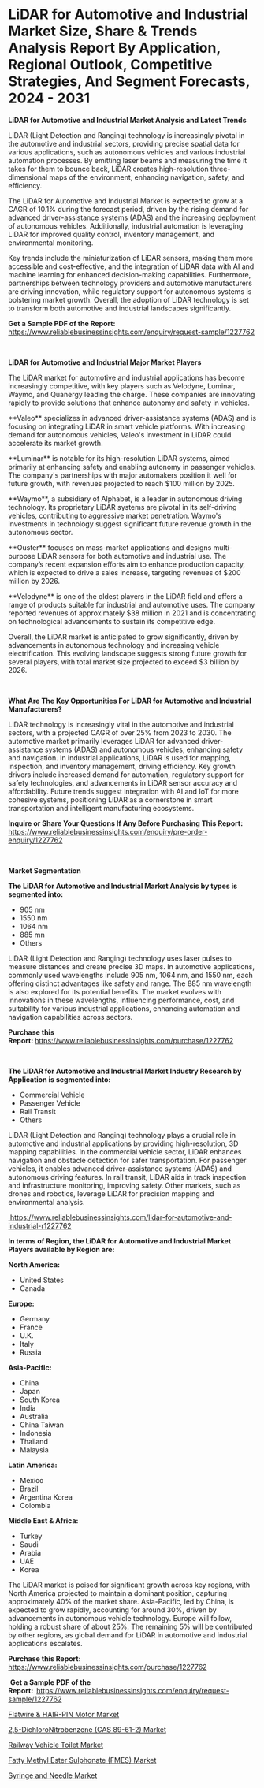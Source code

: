 <p><h1>LiDAR for Automotive and Industrial Market Size, Share & Trends Analysis Report By Application, Regional Outlook, Competitive Strategies, And Segment Forecasts, 2024 - 2031</h1></p><p><strong>LiDAR for Automotive and Industrial Market Analysis and Latest Trends</strong></p>
<p><p>LiDAR (Light Detection and Ranging) technology is increasingly pivotal in the automotive and industrial sectors, providing precise spatial data for various applications, such as autonomous vehicles and various industrial automation processes. By emitting laser beams and measuring the time it takes for them to bounce back, LiDAR creates high-resolution three-dimensional maps of the environment, enhancing navigation, safety, and efficiency.</p><p>The LiDAR for Automotive and Industrial Market is expected to grow at a CAGR of 10.1% during the forecast period, driven by the rising demand for advanced driver-assistance systems (ADAS) and the increasing deployment of autonomous vehicles. Additionally, industrial automation is leveraging LiDAR for improved quality control, inventory management, and environmental monitoring.</p><p>Key trends include the miniaturization of LiDAR sensors, making them more accessible and cost-effective, and the integration of LiDAR data with AI and machine learning for enhanced decision-making capabilities. Furthermore, partnerships between technology providers and automotive manufacturers are driving innovation, while regulatory support for autonomous systems is bolstering market growth. Overall, the adoption of LiDAR technology is set to transform both automotive and industrial landscapes significantly.</p></p>
<p><strong>Get a Sample PDF of the Report:&nbsp;</strong> <a href="https://www.reliablebusinessinsights.com/enquiry/request-sample/1227762?utm_campaign=39&utm_medium=2&utm_source=Github&utm_content=ia&utm_term=04112024&utm_id=lidar-for-automotive-and-industrial">https://www.reliablebusinessinsights.com/enquiry/request-sample/1227762</a></p>
<p>&nbsp;</p>
<p><strong>LiDAR for Automotive and Industrial Major Market Players</strong></p>
<p><p>The LiDAR market for automotive and industrial applications has become increasingly competitive, with key players such as Velodyne, Luminar, Waymo, and Quanergy leading the charge. These companies are innovating rapidly to provide solutions that enhance autonomy and safety in vehicles.</p><p>**Valeo** specializes in advanced driver-assistance systems (ADAS) and is focusing on integrating LiDAR in smart vehicle platforms. With increasing demand for autonomous vehicles, Valeo's investment in LiDAR could accelerate its market growth.</p><p>**Luminar** is notable for its high-resolution LiDAR systems, aimed primarily at enhancing safety and enabling autonomy in passenger vehicles. The company's partnerships with major automakers position it well for future growth, with revenues projected to reach $100 million by 2025.</p><p>**Waymo**, a subsidiary of Alphabet, is a leader in autonomous driving technology. Its proprietary LiDAR systems are pivotal in its self-driving vehicles, contributing to aggressive market penetration. Waymo's investments in technology suggest significant future revenue growth in the autonomous sector.</p><p>**Ouster** focuses on mass-market applications and designs multi-purpose LiDAR sensors for both automotive and industrial use. The company’s recent expansion efforts aim to enhance production capacity, which is expected to drive a sales increase, targeting revenues of $200 million by 2026.</p><p>**Velodyne** is one of the oldest players in the LiDAR field and offers a range of products suitable for industrial and automotive uses. The company reported revenues of approximately $38 million in 2021 and is concentrating on technological advancements to sustain its competitive edge.</p><p>Overall, the LiDAR market is anticipated to grow significantly, driven by advancements in autonomous technology and increasing vehicle electrification. This evolving landscape suggests strong future growth for several players, with total market size projected to exceed $3 billion by 2026.</p></p>
<p>&nbsp;</p>
<p><strong>What Are The Key Opportunities For LiDAR for Automotive and Industrial Manufacturers?</strong></p>
<p><p>LiDAR technology is increasingly vital in the automotive and industrial sectors, with a projected CAGR of over 25% from 2023 to 2030. The automotive market primarily leverages LiDAR for advanced driver-assistance systems (ADAS) and autonomous vehicles, enhancing safety and navigation. In industrial applications, LiDAR is used for mapping, inspection, and inventory management, driving efficiency. Key growth drivers include increased demand for automation, regulatory support for safety technologies, and advancements in LiDAR sensor accuracy and affordability. Future trends suggest integration with AI and IoT for more cohesive systems, positioning LiDAR as a cornerstone in smart transportation and intelligent manufacturing ecosystems.</p></p>
<p><strong>Inquire or Share Your Questions If Any Before Purchasing This Report:</strong> <a href="https://www.reliablebusinessinsights.com/enquiry/pre-order-enquiry/1227762?utm_campaign=39&utm_medium=2&utm_source=Github&utm_content=ia&utm_term=04112024&utm_id=lidar-for-automotive-and-industrial">https://www.reliablebusinessinsights.com/enquiry/pre-order-enquiry/1227762</a></p>
<p>&nbsp;</p>
<p><strong>Market Segmentation</strong></p>
<p><strong>The LiDAR for Automotive and Industrial Market Analysis by types is segmented into:</strong></p>
<p><ul><li>905 nm</li><li>1550 nm</li><li>1064 nm</li><li>885 mn</li><li>Others</li></ul></p>
<p><p>LiDAR (Light Detection and Ranging) technology uses laser pulses to measure distances and create precise 3D maps. In automotive applications, commonly used wavelengths include 905 nm, 1064 nm, and 1550 nm, each offering distinct advantages like safety and range. The 885 nm wavelength is also explored for its potential benefits. The market evolves with innovations in these wavelengths, influencing performance, cost, and suitability for various industrial applications, enhancing automation and navigation capabilities across sectors.</p></p>
<p><strong>Purchase this Report:&nbsp;</strong><a href="https://www.reliablebusinessinsights.com/purchase/1227762?utm_campaign=39&utm_medium=2&utm_source=Github&utm_content=ia&utm_term=04112024&utm_id=lidar-for-automotive-and-industrial">https://www.reliablebusinessinsights.com/purchase/1227762</a></p>
<p>&nbsp;</p>
<p><strong>The LiDAR for Automotive and Industrial Market Industry Research by Application is segmented into:</strong></p>
<p><ul><li>Commercial Vehicle</li><li>Passenger Vehicle</li><li>Rail Transit</li><li>Others</li></ul></p>
<p><p>LiDAR (Light Detection and Ranging) technology plays a crucial role in automotive and industrial applications by providing high-resolution, 3D mapping capabilities. In the commercial vehicle sector, LiDAR enhances navigation and obstacle detection for safer transportation. For passenger vehicles, it enables advanced driver-assistance systems (ADAS) and autonomous driving features. In rail transit, LiDAR aids in track inspection and infrastructure monitoring, improving safety. Other markets, such as drones and robotics, leverage LiDAR for precision mapping and environmental analysis.</p></p>
<p><a href="https://www.reliablebusinessinsights.com/lidar-for-automotive-and-industrial-r1227762?utm_campaign=39&utm_medium=2&utm_source=Github&utm_content=ia&utm_term=04112024&utm_id=lidar-for-automotive-and-industrial">&nbsp;https://www.reliablebusinessinsights.com/lidar-for-automotive-and-industrial-r1227762</a></p>
<p><strong>In terms of Region, the LiDAR for Automotive and Industrial Market Players available by Region are:</strong></p>
<p>
    <p> <strong> North America: </strong>
        <ul>
            <li>United States</li>
            <li>Canada</li>
        </ul>
        </p> 
    <p> <strong> Europe: </strong>
        <ul>
            <li>Germany</li>
            <li>France</li>
            <li>U.K.</li>
            <li>Italy</li>
            <li>Russia</li>
        </ul>
        </p> 
    <p> <strong> Asia-Pacific: </strong>
        <ul>
            <li>China</li>
            <li>Japan</li>
            <li>South Korea</li>
            <li>India</li>
            <li>Australia</li>
            <li>China Taiwan</li>
            <li>Indonesia</li>
            <li>Thailand</li>
            <li>Malaysia</li>
        </ul>
        </p> 
    <p> <strong> Latin America: </strong>
        <ul>
            <li>Mexico</li>
            <li>Brazil</li>
            <li>Argentina Korea</li>
            <li>Colombia</li>
        </ul>
        </p> 
    <p> <strong> Middle East & Africa: </strong>
        <ul>
            <li>Turkey</li>
            <li>Saudi</li>
            <li>Arabia</li>
            <li>UAE</li>
            <li>Korea</li>
        </ul>
    </p>
    </p>
<p><p>The LiDAR market is poised for significant growth across key regions, with North America projected to maintain a dominant position, capturing approximately 40% of the market share. Asia-Pacific, led by China, is expected to grow rapidly, accounting for around 30%, driven by advancements in autonomous vehicle technology. Europe will follow, holding a robust share of about 25%. The remaining 5% will be contributed by other regions, as global demand for LiDAR in automotive and industrial applications escalates.</p></p>
<p><strong>Purchase this Report: </strong><a href="https://www.reliablebusinessinsights.com/purchase/1227762?utm_campaign=39&utm_medium=2&utm_source=Github&utm_content=ia&utm_term=04112024&utm_id=lidar-for-automotive-and-industrial">https://www.reliablebusinessinsights.com/purchase/1227762</a></p>
<p>&nbsp;<strong>Get a Sample PDF of the Report:&nbsp;&nbsp;</strong><a href="https://www.reliablebusinessinsights.com/enquiry/request-sample/1227762?utm_campaign=39&utm_medium=2&utm_source=Github&utm_content=ia&utm_term=04112024&utm_id=lidar-for-automotive-and-industrial">https://www.reliablebusinessinsights.com/enquiry/request-sample/1227762</a></p>
<p><strong></strong></p>
<p><p><a href="https://github.com/ibbiechinotit/Market-Research-Report-List-1/blob/main/flatwire-hair-pin-motor-market.md?utm_campaign=39&utm_medium=2&utm_source=Github&utm_content=ia&utm_term=04112024&utm_id=lidar-for-automotive-and-industrial">Flatwire & HAIR-PIN Motor Market</a></p><p><a href="https://www.linkedin.com/pulse/25-dichloronitrobenzene-cas-89-61-2-market-navigating-challenges-fo9le?utm_campaign=39&utm_medium=2&utm_source=Github&utm_content=ia&utm_term=04112024&utm_id=lidar-for-automotive-and-industrial">2,5-DichloroNitrobenzene (CAS 89-61-2) Market</a></p><p><a href="https://github.com/elseludvikoh/Market-Research-Report-List-1/blob/main/railway-vehicle-toilet-market.md?utm_campaign=39&utm_medium=2&utm_source=Github&utm_content=ia&utm_term=04112024&utm_id=lidar-for-automotive-and-industrial">Railway Vehicle Toilet Market</a></p><p><a href="https://www.linkedin.com/pulse/fatty-methyl-ester-sulphonate-fmes-market-innovations-trends-p0nre?utm_campaign=39&utm_medium=2&utm_source=Github&utm_content=ia&utm_term=04112024&utm_id=lidar-for-automotive-and-industrial">Fatty Methyl Ester Sulphonate (FMES) Market</a></p><p><a href="https://issuu.com/reportprime-2/docs/syringe-and-needle-market-size-2030_3223e4a8958791?utm_campaign=39&utm_medium=2&utm_source=Github&utm_content=ia&utm_term=04112024&utm_id=lidar-for-automotive-and-industrial">Syringe and Needle Market</a></p></p>